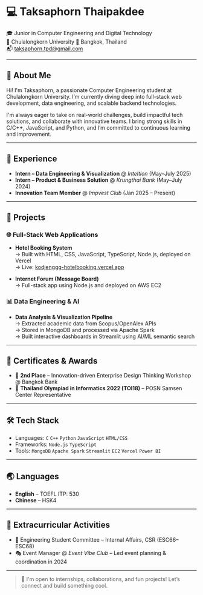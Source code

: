 # 💻 Taksaphorn Thaipakdee

🎓 Junior in Computer Engineering and Digital Technology  
🏫 Chulalongkorn University
📍 Bangkok, Thailand  
📬 taksaphorn.tpd@gmail.com  

---

## 👋 About Me

Hi! I'm Taksaphorn, a passionate Computer Engineering student at Chulalongkorn University. I’m currently diving deep into full-stack web development, data engineering, and scalable backend technologies.

I'm always eager to take on real-world challenges, build impactful tech solutions, and collaborate with innovative teams. I bring strong skills in C/C++, JavaScript, and Python, and I’m committed to continuous learning and improvement.

---

## 💼 Experience

- **Intern – Data Engineering & Visualization** @ *Inteltion* (May–July 2025)  
- **Intern – Product & Business Solution** @ *Krungthai Bank* (May–July 2024)  
- **Innovation Team Member** @ *Impvest Club* (Jan 2025 – Present)

---

## 🚀 Projects

### 🌐 Full-Stack Web Applications
- **Hotel Booking System**  
  → Built with HTML, CSS, JavaScript, TypeScript, Node.js, deployed on Vercel  
  → Live: [kodjenggg-hotelbooking.vercel.app](https://kodjenggg-hotelbooking.vercel.app/)

- **Internet Forum (Message Board)**  
  → Full-stack app using Node.js and deployed on AWS EC2

### 📊 Data Engineering & AI
- **Data Analysis & Visualization Pipeline**  
  → Extracted academic data from Scopus/OpenAlex APIs  
  → Stored in MongoDB and processed via Apache Spark  
  → Built interactive dashboards in Streamlit using AI/ML semantic search

---

## 🏅 Certificates & Awards

- 🥈 **2nd Place** – Innovation-driven Enterprise Design Thinking Workshop @ Bangkok Bank  
- 🧠 **Thailand Olympiad in Informatics 2022 (TOI18)** – POSN Samsen Center Representative

---

## 🛠️ Tech Stack

- Languages: `C` `C++` `Python` `JavaScript` `HTML/CSS`  
- Frameworks: `Node.js` `TypeScript`  
- Tools: `MongoDB` `Apache Spark` `Streamlit` `EC2` `Vercel` `Power BI`

---

## 🌏 Languages

- **English** – TOEFL ITP: 530  
- **Chinese** – HSK4  

---

## 🎉 Extracurricular Activities

- 👷 Engineering Student Committee – Internal Affairs, CSR (ESC66–ESC68)  
- 🎭 Event Manager @ *Event Vibe Club* – Led event planning & coordination in 2024

---

> 💬 I'm open to internships, collaborations, and fun projects! Let’s connect and build something cool.
